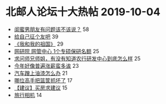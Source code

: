 # 北邮人论坛十大热帖 2019-10-04

- [闺蜜男朋友有问题该不该说？](https://bbs.byr.cn/article/Feeling/3123897) 58
- [给自己征个友吧](https://bbs.byr.cn/article/Friends/1938694) 39
- [《我和我的祖国》](https://bbs.byr.cn/article/Talking/6152793) 29
- [网研院 网管中心 1个专硕保研名额](https://bbs.byr.cn/article/AimGraduate/1175772) 25
- [求问师兄师姐，有没有知道农行研发中心到底怎么样](https://bbs.byr.cn/article/WorkLife/1129593) 25
- [今年好像普遍涨薪蛮多诶](https://bbs.byr.cn/article/Job/2051060) 23
- [汽车蹭上油漆怎么办](https://bbs.byr.cn/article/AutoMotor/127802) 21
- [哪位高手把篮筐抓坏了](https://bbs.byr.cn/article/Picture/3249090) 17
- [【建议】买房求建议](https://bbs.byr.cn/article/Home/120869) 15
- [旅行相机](https://bbs.byr.cn/article/Photo/268278) 14



